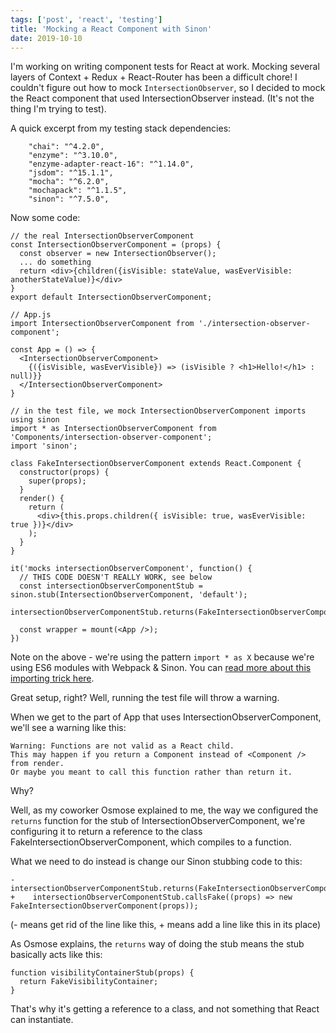 ```yaml
---
tags: ['post', 'react', 'testing']
title: 'Mocking a React Component with Sinon'
date: 2019-10-10
---
```


I'm working on writing component tests for React at work. Mocking several layers of Context + Redux + React-Router has been a difficult chore! I couldn't figure out how to mock `IntersectionObserver`, so I decided to mock the React component that used IntersectionObserver instead. (It's not the thing I'm trying to test). 

A quick excerpt from my testing stack dependencies: 

```
    "chai": "^4.2.0",
    "enzyme": "^3.10.0",
    "enzyme-adapter-react-16": "^1.14.0",
    "jsdom": "^15.1.1",
    "mocha": "^6.2.0",
    "mochapack": "^1.1.5",
    "sinon": "^7.5.0",
```

Now some code: 

```
// the real IntersectionObserverComponent
const IntersectionObserverComponent = (props) {
  const observer = new IntersectionObserver();
  ... do something
  return <div>{children({isVisible: stateValue, wasEverVisible: anotherStateValue)}</div>
} 
export default IntersectionObserverComponent; 
```


```
// App.js
import IntersectionObserverComponent from './intersection-observer-component';

const App = () => {
  <IntersectionObserverComponent> 
    {({isVisible, wasEverVisible}) => (isVisible ? <h1>Hello!</h1> : null)}}
  </IntersectionObserverComponent>
}
```

```
// in the test file, we mock IntersectionObserverComponent imports using sinon
import * as IntersectionObserverComponent from 'Components/intersection-observer-component';
import 'sinon'; 
​
class FakeIntersectionObserverComponent extends React.Component {
  constructor(props) {
    super(props);
  }
  render() {
    return (
      <div>{this.props.children({ isVisible: true, wasEverVisible: true })}</div>
    );
  }
}

it('mocks intersectionObserverComponent', function() {
  // THIS CODE DOESN'T REALLY WORK, see below
  const intersectionObserverComponentStub = sinon.stub(IntersectionObserverComponent, 'default');
  intersectionObserverComponentStub.returns(FakeIntersectionObserverComponent);

  const wrapper = mount(<App />);
})
```
Note on the above - we're using the pattern `import * as X` because we're using ES6 modules with Webpack & Sinon. You can [read more about this importing trick here](https://railsware.com/blog/mocking-es6-module-import-without-dependency-injection/).

Great setup, right? Well, running the test file will throw a warning. 

When we get to the part of App that uses IntersectionObserverComponent, we'll see a warning like this: 

```
Warning: Functions are not valid as a React child. 
This may happen if you return a Component instead of <Component /> from render. 
Or maybe you meant to call this function rather than return it.
```

Why? 

Well, as my coworker Osmose explained to me, the way we configured the `returns` function for the stub of IntersectionObserverComponent, we're configuring it to return a reference to the class FakeIntersectionObserverComponent, which compiles to a function.  

What we need to do instead is change our Sinon stubbing code to this: 

```git
-    intersectionObserverComponentStub.returns(FakeIntersectionObserverComponent);
+    intersectionObserverComponentStub.callsFake((props) => new FakeIntersectionObserverComponent(props));
```
(- means get rid of the line like this, + means add a line like this in its place)

As Osmose explains, the `returns` way of doing the stub means the stub basically acts like this: 
```
function visibilityContainerStub(props) {
  return FakeVisibilityContainer;
}
```
That's why it's getting a reference to a class, and not something that React can instantiate. 
